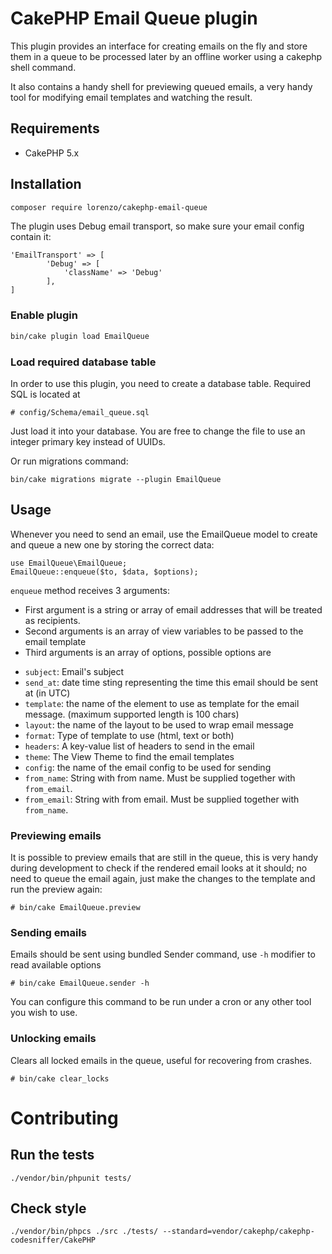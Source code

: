 # CakePHP Email Queue plugin #

This plugin provides an interface for creating emails on the fly and
store them in a queue to be processed later by an offline worker using a
cakephp shell command.

It also contains a handy shell for previewing queued emails, a very handy tool for modifying
email templates and watching the result.

## Requirements ##

* CakePHP 5.x

## Installation ##

```sh
composer require lorenzo/cakephp-email-queue
```

The plugin uses Debug email transport, so make sure your email config contain it:

```
'EmailTransport' => [
        'Debug' => [
            'className' => 'Debug'
        ],
]
```

### Enable plugin

```sh
bin/cake plugin load EmailQueue
```

### Load required database table

In order to use this plugin, you need to create a database table.
Required SQL is located at

	# config/Schema/email_queue.sql

Just load it into your database. You are free to change the file to use an integer primary
key instead of UUIDs.

Or run migrations command:

    bin/cake migrations migrate --plugin EmailQueue

## Usage

Whenever you need to send an email, use the EmailQueue model to create
and queue a new one by storing the correct data:

    use EmailQueue\EmailQueue;
    EmailQueue::enqueue($to, $data, $options);

`enqueue` method receives 3 arguments:

- First argument is a string or array of email addresses that will be treated as recipients.
- Second arguments is an array of view variables to be passed to the
  email template
- Third arguments is an array of options, possible options are
 * `subject`: Email's subject
 * `send_at`: date time sting representing the time this email should be sent at (in UTC)
 * `template`:  the name of the element to use as template for the email message. (maximum supported length is 100 chars)
 * `layout`: the name of the layout to be used to wrap email message
 * `format`: Type of template to use (html, text or both)
 * `headers`: A key-value list of headers to send in the email
 * `theme`: The View Theme to find the email templates
 * `config`: the name of the email config to be used for sending
 * `from_name`: String with from name. Must be supplied together with `from_email`.
 * `from_email`: String with from email. Must be supplied together with `from_name`.

### Previewing emails

It is possible to preview emails that are still in the queue, this is very handy during development to check if the rendered
email looks at it should; no need to queue the email again, just make the changes to the template and run the preview again:

	# bin/cake EmailQueue.preview

### Sending emails

Emails should be sent using bundled Sender command, use `-h` modifier to
read available options

	# bin/cake EmailQueue.sender -h

You can configure this command to be run under a cron or any other tool
you wish to use.

### Unlocking emails

Clears all locked emails in the queue, useful for recovering from crashes.

	# bin/cake clear_locks

# Contributing

## Run the tests

```
./vendor/bin/phpunit tests/
```

## Check style
```
./vendor/bin/phpcs ./src ./tests/ --standard=vendor/cakephp/cakephp-codesniffer/CakePHP
```
